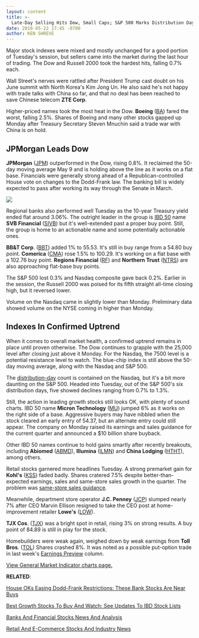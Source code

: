 ```yaml
---
layout: content
title: >-
  Late-Day Selling Hits Dow, Small Caps; S&P 500 Marks Distribution Day
date: 2018-05-22 17:45 -0700
author: KEN SHREVE
---
```






Major stock indexes were mixed and mostly unchanged for a good portion of Tuesday's session, but sellers came into the market during the last hour of trading. The Dow and Russell 2000 took the hardest hits, falling 0.7% each.




Wall Street's nerves were rattled after President Trump cast doubt on his June summit with North Korea's Kim Jong Un. He also said he's not happy with trade talks with China so far, and that no deal has been reached to save Chinese telecom **ZTE Corp**.


Higher-priced names took the most heat in the Dow. **Boeing** ([BA](https://research.investors.com/quote.aspx?symbol=BA)) fared the worst, falling 2.5%. Shares of Boeing and many other stocks gapped up Monday after Treasury Secretary Steven Mnuchin said a trade war with China is on hold.


JPMorgan Leads Dow
------------------


**JPMorgan** ([JPM](https://research.investors.com/quote.aspx?symbol=JPM)) outperformed in the Dow, rising 0.8%. It reclaimed the 50-day moving average May 9 and is holding above the line as it works on a flat base. Financials were generally strong ahead of a Republican-controlled House vote on changes to the Dodd-Frank law. The banking bill is widely expected to pass after working its way through the Senate in March.


![](https://www.investors.com/wp-content/uploads/2018/05/MP_7x3_052218-201x300.jpg)  

Regional banks also performed well Tuesday as the 10-year Treasury yield ended flat around 3.06%. The outright leader in the group is [IBD 50](https://www.investors.com/stock-lists/ibd-50/ibd-50-performance/) name **SVB Financial** ([SIVB](https://research.investors.com/quote.aspx?symbol=SIVB)) but it's well-extended past a proper buy point. Still, the group is home to an actionable name and some potentially actionable ones.


**BB&T Corp**. ([BBT](https://research.investors.com/quote.aspx?symbol=BBT)) added 1% to 55.53. It's still in buy range from a 54.80 buy point. **Comerica** ([CMA](https://research.investors.com/quote.aspx?symbol=CMA)) rose 1.5% to 100.29. It's working on a flat base with a 102.76 buy point. **Regions Financial** ([RF](https://research.investors.com/quote.aspx?symbol=RF)) and **Northern Trust** ([NTRS](https://research.investors.com/quote.aspx?symbol=NTRS)) are also approaching flat-base buy points.


The S&P 500 lost 0.3% and Nasdaq composite gave back 0.2%. Earlier in the session, the Russell 2000 was poised for its fifth straight all-time closing high, but it reversed lower.


Volume on the Nasdaq came in slightly lower than Monday. Preliminary data showed volume on the NYSE coming in higher than Monday.


Indexes In Confirmed Uptrend
----------------------------


When it comes to overall market health, a confirmed uptrend remains in place until proven otherwise. The Dow continues to grapple with the 25,000 level after closing just above it Monday. For the Nasdaq, the 7500 level is a potential resistance level to watch. The blue-chip index is still above the 50-day moving average, along with the Nasdaq and S&P 500.


The [distribution-day](http://www.investors.com/ibd-university/market-timing/market-tops/) count is contained on the Nasdaq, but it's a bit more daunting on the S&P 500. Headed into Tuesday, out of the S&P 500's six distribution days, five showed declines ranging from 0.7% to 1.3%.


Still, the action in leading growth stocks still looks OK, with plenty of sound charts. IBD 50 name **Micron Technology** ([MU](https://research.investors.com/quote.aspx?symbol=MU)) jumped 6% as it works on the right side of a base. Aggressive buyers may have nibbled when the stock cleared an early entry of 54.37, but an alternate entry could still appear. The company on Monday raised its earnings and sales guidance for the current quarter and announced a $10 billion share buyback.



Other IBD 50 names continue to hold gains smartly after recently breakouts, including **Abiomed** ([ABMD](https://research.investors.com/quote.aspx?symbol=ABMD)), **Illumina** ([ILMN](https://research.investors.com/quote.aspx?symbol=ILMN)) and **China Lodging** ([HTHT](https://research.investors.com/quote.aspx?symbol=HTHT)), among others.


Retail stocks garnered more headlines Tuesday. A strong premarket gain for **Kohl's** ([KSS](https://research.investors.com/quote.aspx?symbol=KSS)) faded badly. Shares cratered 7.5% despite better-than-expected earnings, sales and same-store sales growth in the quarter. The problem was [same-store sales guidance](https://www.investors.com/news/kohls-q1-earnings-macys-jcpenney-department-store-results/).


Meanwhile, department store operator **J.C. Penney** ([JCP](https://research.investors.com/quote.aspx?symbol=JCP)) slumped nearly 7% after CEO Marvin Ellison resigned to take the CEO post at home-improvement retailer **Lowe's** ([LOW](https://research.investors.com/quote.aspx?symbol=LOW)).


**TJX Cos**. ([TJX](https://research.investors.com/quote.aspx?symbol=TJX)) was a bright spot in retail, rising 3% on strong results. A buy point of 84.89 is still in play for the stock.


Homebuilders were weak again, weighed down by weak earnings from **Toll Bros**. ([TOL](https://research.investors.com/quote.aspx?symbol=TOL)) Shares crashed 8%. It was noted as a possible put-option trade in last week's [Earnings Preview](https://www.investors.com/research/earnings-preview/ross-stores-kohls-best-buy-headline-busy-week-of-retail-earnings/) column.


[View General Market Indicator charts page.](https://www.investors.com/wp-content/uploads/2018/05/IBD2205152543GMI.pdf)


**RELATED**:


[House OKs Easing Dodd-Frank Restrictions: These Bank Stocks Are Near Buys](https://www.investors.com/news/bank-stocks-suntrust-morgan-stanley-dodd-frank-house-vote/)


[Best Growth Stocks To Buy And Watch: See Updates To IBD Stock Lists](https://www.investors.com/stock-lists/best-growth-stocks-buy-watch-ibd-stock-lists/)


[Banks And Financial Stocks News And Analysis](http://www.investors.com/news/banks-and-financial-stocks-news-and-analysis-bofa-wellsfargo-jpmorgan-goldmansach/)


[Retail And E-Commerce Stocks And Industry News](http://www.investors.com/news/retail-and-e-commerce-stocks-and-industry-news)




